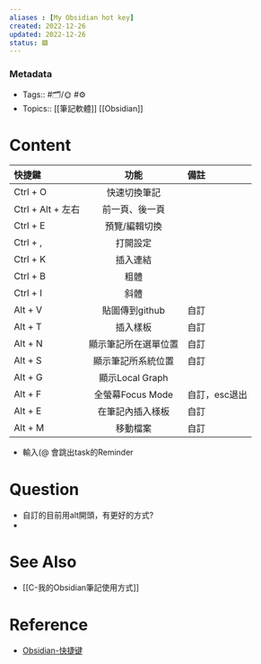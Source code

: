 ```yaml
---
aliases : [My Obsidian hot key]
created: 2022-12-26
updated: 2022-12-26
status: 🟩
---
```

### Metadata
- Tags:: #🗂️/🌞  #⚙
- Topics:: [[筆記軟體]] [[Obsidian]]

# Content

| 快捷鍵            |         功能         | 備註          |
|:----------------- |:--------------------:|:------------- |
| Ctrl + O          |     快速切換筆記     |               |
| Ctrl + Alt + 左右 |    前一頁、後一頁    |               |
| Ctrl + E          |    預覽/編輯切換     |               |
| Ctrl + ,          |       打開設定       |               |
| Ctrl + K          |       插入連結       |               |
| Ctrl + B          |         粗體         |               |
| Ctrl + I          |         斜體         |               |
| Alt + V           |    貼圖傳到github    | 自訂          |
| Alt + T           |       插入樣板       | 自訂          |
| Alt + N           | 顯示筆記所在選單位置 | 自訂          |
| Alt + S           |  顯示筆記所系統位置  | 自訂          |
| Alt + G           |   顯示Local Graph    |               |
| Alt + F           |   全螢幕Focus Mode   | 自訂，esc退出 |
| Alt + E           |   在筆記內插入様板   | 自訂          |
| Alt + M           |       移動檔案       | 自訂          | 

- 輸入(@ 會跳出task的Reminder
# Question
-  自訂的目前用alt開頭，有更好的方式?
- 

# See Also
- [[C-我的Obsidian筆記使用方式]]

# Reference
- [Obsidian-快捷键](https://publish.obsidian.md/help-zh/%E4%BD%BF%E7%94%A8%E6%8C%87%E5%8D%97/%E5%BF%AB%E6%8D%B7%E9%94%AE)

